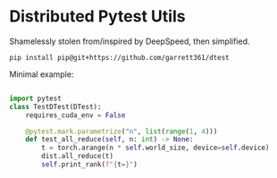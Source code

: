 # Distributed Pytest Utils

Shamelessly stolen from/inspired by DeepSpeed, then simplified.

```
pip install pip@git+https://github.com/garrett361/dtest
```

Minimal example:

```python

import pytest
class TestDTest(DTest):
    requires_cuda_env = False

    @pytest.mark.parametrize("n", list(range(1, 4)))
    def test_all_reduce(self, n: int) -> None:
        t = torch.arange(n * self.world_size, device=self.device)
        dist.all_reduce(t)
        self.print_rank(f"{t=}")
```
